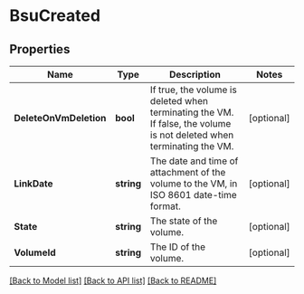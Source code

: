 # BsuCreated

## Properties

Name | Type | Description | Notes
------------ | ------------- | ------------- | -------------
**DeleteOnVmDeletion** | **bool** | If true, the volume is deleted when terminating the VM. If false, the volume is not deleted when terminating the VM. | [optional] 
**LinkDate** | **string** | The date and time of attachment of the volume to the VM, in ISO 8601 date-time format. | [optional] 
**State** | **string** | The state of the volume. | [optional] 
**VolumeId** | **string** | The ID of the volume. | [optional] 

[[Back to Model list]](../README.md#documentation-for-models) [[Back to API list]](../README.md#documentation-for-api-endpoints) [[Back to README]](../README.md)


